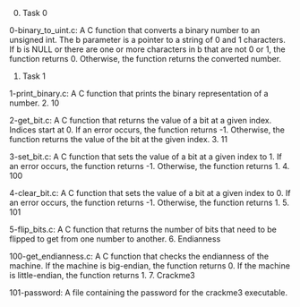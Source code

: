 0. Task 0

0-binary_to_uint.c: A C function that converts a binary number to an unsigned int.
The b parameter is a pointer to a string of 0 and 1 characters.
If b is NULL or there are one or more characters in b that are not 0 or 1, the function returns 0.
Otherwise, the function returns the converted number.
1. Task 1

1-print_binary.c: A C function that prints the binary representation of a number.
2. 10

2-get_bit.c: A C function that returns the value of a bit at a given index.
Indices start at 0.
If an error occurs, the function returns -1.
Otherwise, the function returns the value of the bit at the given index.
3. 11

3-set_bit.c: A C function that sets the value of a bit at a given index to 1.
If an error occurs, the function returns -1.
Otherwise, the function returns 1.
4. 100

4-clear_bit.c: A C function that sets the value of a bit at a given index to 0.
If an error occurs, the function returns -1.
Otherwise, the function returns 1.
5. 101

5-flip_bits.c: A C function that returns the number of bits that need to be flipped to get from one number to another.
6. Endianness

100-get_endianness.c: A C function that checks the endianness of the machine.
If the machine is big-endian, the function returns 0.
If the machine is little-endian, the function returns 1.
7. Crackme3

101-password: A file containing the password for the crackme3 executable.
